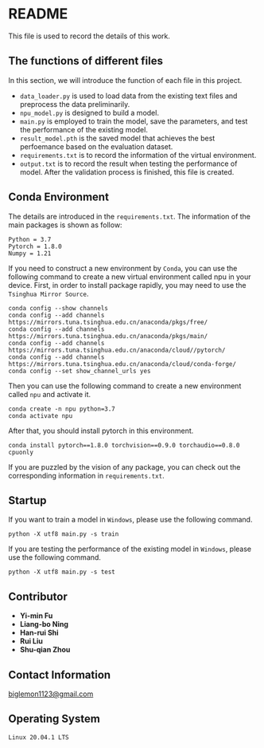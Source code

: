 # README
This file is used to record the details of this work.

## The functions of different files
In this section, we will introduce the function of each file in this project. 
- ```data_loader.py``` is used to load data from the existing text files and preprocess the data preliminarily.
- ```npu_model.py``` is designed to build a model.
- ```main.py``` is employed to train the model, save the parameters, and test the performance of the existing model.
- ```result_model.pth``` is the saved model that achieves the best perfoemance based on the evaluation dataset.
- ```requirements.txt``` is to record the information of the virtual environment.
- ```output.txt``` is to record the result when testing the performance of model. After the validation process is finished, this file is created.

## Conda Environment
The details are introduced in the ```requirements.txt```. The information of the main packages is shown as follow:
```
Python = 3.7
Pytorch = 1.8.0
Numpy = 1.21
```
If you need to construct a new environment by ```Conda```, you can use the following command to create a new virtual environment called npu in your device. 
First, in order to install package rapidly, you may need to use the ```Tsinghua Mirror Source```.
```
conda config --show channels
conda config --add channels https://mirrors.tuna.tsinghua.edu.cn/anaconda/pkgs/free/
conda config --add channels https://mirrors.tuna.tsinghua.edu.cn/anaconda/pkgs/main/
conda config --add channels https://mirrors.tuna.tsinghua.edu.cn/anaconda/cloud//pytorch/
conda config --add channels https://mirrors.tuna.tsinghua.edu.cn/anaconda/cloud/conda-forge/
conda config --set show_channel_urls yes
```
Then you can use the following command to create a new environment called ```npu``` and activate it.
```
conda create -n npu python=3.7 
conda activate npu
```
After that, you should install pytorch in this environment.
```
conda install pytorch==1.8.0 torchvision==0.9.0 torchaudio==0.8.0 cpuonly 
```
If you are puzzled by the vision of any package, you can check out the corresponding information in ```requirements.txt```.

## Startup
If you want to train a model in ```Windows```, please use the following command.
```
python -X utf8 main.py -s train
```
If you are testing the performance of the existing model in ```Windows```, please use the following command.
```
python -X utf8 main.py -s test
```
## Contributor
- **Yi-min Fu**
- **Liang-bo Ning**
- **Han-rui Shi**
- **Rui Liu**
- **Shu-qian Zhou**

## Contact Information
biglemon1123@gmail.com

## Operating System
```
Linux 20.04.1 LTS
```
